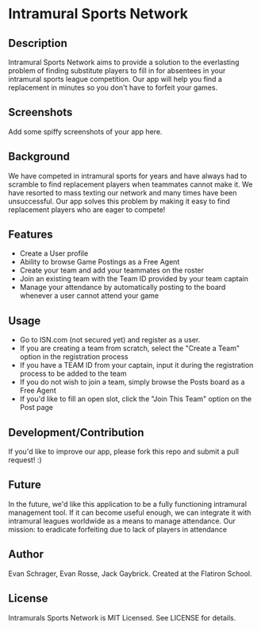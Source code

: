 # Intramural Sports Network

## Description

Intramural Sports Network aims to provide a solution to the everlasting problem of finding substitute players to fill in for absentees in your intramural sports league competition. Our app will help you find a replacement in minutes so you don't have to forfeit your games.

## Screenshots

Add some spiffy screenshots of your app here.

## Background

We have competed in intramural sports for years and have always had to scramble to find replacement players when teammates cannot make it. We have resorted to mass texting our network and many times have been unsuccessful. Our app solves this problem by making it easy to find replacement players who are eager to compete!

## Features

- Create a User profile
- Ability to browse Game Postings as a Free Agent
- Create your team and add your teammates on the roster
- Join an existing team with the Team ID provided by your team captain
- Manage your attendance by automatically posting to the board whenever a user cannot attend your game

## Usage

- Go to ISN.com (not secured yet) and register as a user. 
- If you are creating a team from scratch, select the "Create a Team" option in the registration process
- If you have a TEAM ID from your captain, input it during the registration process to be added to the team
- If you do not wish to join a team, simply browse the Posts board as a Free Agent
- If you'd like to fill an open slot, click the "Join This Team" option on the Post page

## Development/Contribution

If you'd like to improve our app, please fork this repo and submit a pull request! :)

## Future

In the future, we'd like this application to be a fully functioning intramural management tool. If it can become useful enough, we can integrate it with intramural leagues worldwide as a means to manage attendance. Our mission: to eradicate forfeiting due to lack of players in attendance

## Author

Evan Schrager, Evan Rosse, Jack Gaybrick. Created at the Flatiron School.

## License

Intramurals Sports Network is MIT Licensed. See LICENSE for details.
